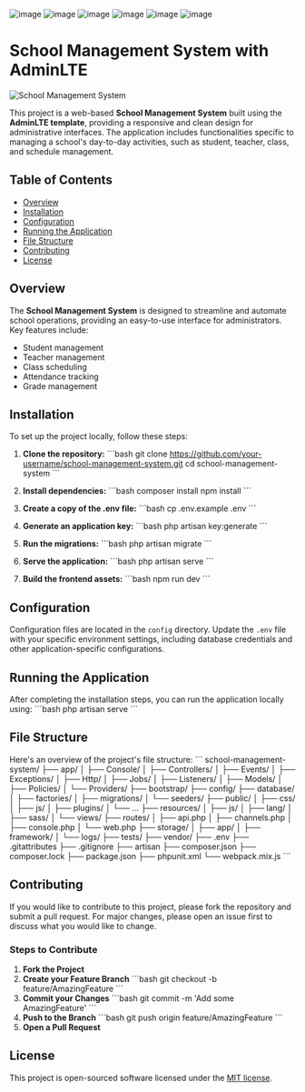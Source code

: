 ![image](https://github.com/Sohaib1113/School-Management-AdminLTE-/assets/101351817/16d9f66a-3b8d-4afb-ab39-b7041f48ff72)
![image](https://github.com/Sohaib1113/School-Management-AdminLTE-/assets/101351817/30dca27a-77a8-423b-bc5e-7a7ee50bc952)
![image](https://github.com/Sohaib1113/School-Management-AdminLTE-/assets/101351817/ff3cc69a-2d9c-45b1-8cbf-db7775ef9a18)
![image](https://github.com/Sohaib1113/School-Management-AdminLTE-/assets/101351817/a3ec6b42-69fa-407b-8d49-714a99539e4e)
![image](https://github.com/Sohaib1113/School-Management-AdminLTE-/assets/101351817/87c6f3df-f3a1-4ef6-9874-1883c458c2d1)
![image](https://github.com/Sohaib1113/School-Management-AdminLTE-/assets/101351817/313eb86c-2b7a-4ec1-a119-c44a397910af)


# School Management System with AdminLTE

![School Management System](https://github.com/Sohaib1113/School-Management-AdminLTE-/assets/101351817/16d9f66a-3b8d-4afb-ab39-b7041f48ff72)

This project is a web-based **School Management System** built using the **AdminLTE template**, providing a responsive and clean design for administrative interfaces. The application includes functionalities specific to managing a school's day-to-day activities, such as student, teacher, class, and schedule management.

## Table of Contents

- [Overview](#overview)
- [Installation](#installation)
- [Configuration](#configuration)
- [Running the Application](#running-the-application)
- [File Structure](#file-structure)
- [Contributing](#contributing)
- [License](#license)

## Overview

The **School Management System** is designed to streamline and automate school operations, providing an easy-to-use interface for administrators. Key features include:

- Student management
- Teacher management
- Class scheduling
- Attendance tracking
- Grade management

## Installation

To set up the project locally, follow these steps:

1. **Clone the repository:**
   \`\`\`bash
   git clone https://github.com/your-username/school-management-system.git
   cd school-management-system
   \`\`\`

2. **Install dependencies:**
   \`\`\`bash
   composer install
   npm install
   \`\`\`

3. **Create a copy of the .env file:**
   \`\`\`bash
   cp .env.example .env
   \`\`\`

4. **Generate an application key:**
   \`\`\`bash
   php artisan key:generate
   \`\`\`

5. **Run the migrations:**
   \`\`\`bash
   php artisan migrate
   \`\`\`

6. **Serve the application:**
   \`\`\`bash
   php artisan serve
   \`\`\`

7. **Build the frontend assets:**
   \`\`\`bash
   npm run dev
   \`\`\`

## Configuration

Configuration files are located in the `config` directory. Update the `.env` file with your specific environment settings, including database credentials and other application-specific configurations.

## Running the Application

After completing the installation steps, you can run the application locally using:
\`\`\`bash
php artisan serve
\`\`\`

## File Structure

Here's an overview of the project's file structure:
\`\`\`
school-management-system/
├── app/
│   ├── Console/
│   ├── Controllers/
│   ├── Events/
│   ├── Exceptions/
│   ├── Http/
│   ├── Jobs/
│   ├── Listeners/
│   ├── Models/
│   ├── Policies/
│   └── Providers/
├── bootstrap/
├── config/
├── database/
│   ├── factories/
│   ├── migrations/
│   └── seeders/
├── public/
│   ├── css/
│   ├── js/
│   ├── plugins/
│   └── ...
├── resources/
│   ├── js/
│   ├── lang/
│   ├── sass/
│   └── views/
├── routes/
│   ├── api.php
│   ├── channels.php
│   ├── console.php
│   └── web.php
├── storage/
│   ├── app/
│   ├── framework/
│   └── logs/
├── tests/
├── vendor/
├── .env
├── .gitattributes
├── .gitignore
├── artisan
├── composer.json
├── composer.lock
├── package.json
├── phpunit.xml
└── webpack.mix.js
\`\`\`

## Contributing

If you would like to contribute to this project, please fork the repository and submit a pull request. For major changes, please open an issue first to discuss what you would like to change.

### Steps to Contribute

1. **Fork the Project**
2. **Create your Feature Branch**
   \`\`\`bash
   git checkout -b feature/AmazingFeature
   \`\`\`
3. **Commit your Changes**
   \`\`\`bash
   git commit -m 'Add some AmazingFeature'
   \`\`\`
4. **Push to the Branch**
   \`\`\`bash
   git push origin feature/AmazingFeature
   \`\`\`
5. **Open a Pull Request**

## License

This project is open-sourced software licensed under the [MIT license](https://opensource.org/licenses/MIT).
